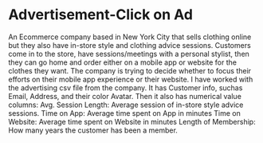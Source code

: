 # Advertisement-Click on Ad
An Ecommerce company based in New York City that sells clothing online but they also have in-store style and clothing advice sessions. Customers come in to the store, have sessions/meetings with a personal stylist, then they can go home and order either on a mobile app or website for the clothes they want.
The company is trying to decide whether to focus their efforts on their mobile app experience or their website.
I have worked with the advertising csv file from the company. It has Customer info, suchas Email, Address, and their color Avatar. 
Then it also has numerical value columns:
  Avg. Session Length: Average session of in-store style advice sessions.
  Time on App: Average time spent on App in minutes
  Time on Website: Average time spent on Website in minutes
  Length of Membership: How many years the customer has been a member.
